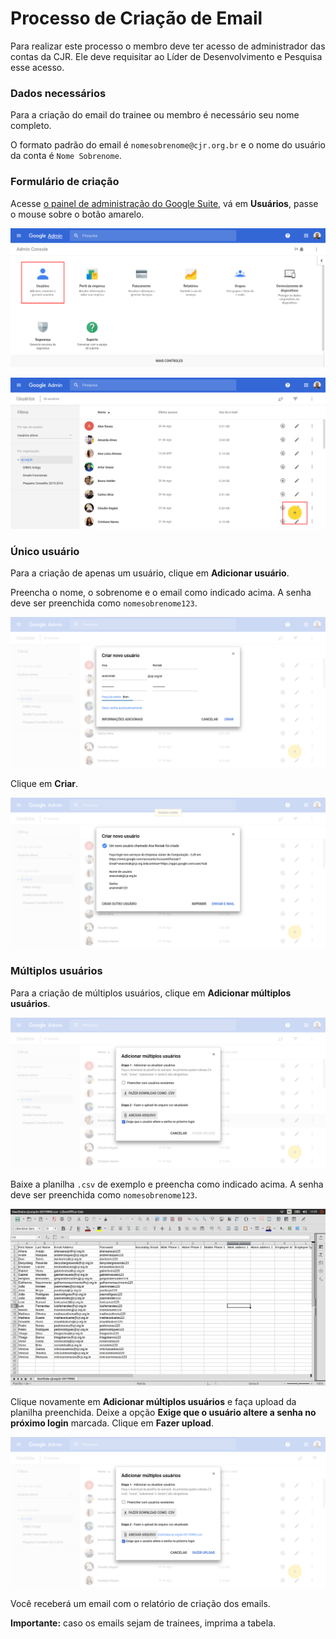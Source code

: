 # Processo de Criação de Email

Para realizar este processo o membro deve ter acesso de administrador das contas da CJR. Ele deve requisitar ao Líder de Desenvolvimento e Pesquisa esse acesso.

### Dados necessários

Para a criação do email do trainee ou membro é necessário seu nome completo.

O formato padrão do email é `nomesobrenome@cjr.org.br` e o nome do usuário da conta é `Nome Sobrenome`.

### Formulário de criação

Acesse [o painel de administração do Google Suite](http://admin.google.com), vá em **Usuários**, passe o mouse sobre o botão amarelo.

![Usuários](../img/ndp/processo_de_criacao/criacao1.png)

![Novo Usuário](../img/ndp/processo_de_criacao/criacao2.png)

### Único usuário

Para a criação de apenas um usuário, clique em **Adicionar usuário**.

Preencha o nome, o sobrenome e o email como indicado acima. A senha deve ser preenchida como `nomesobrenome123`.

![Novo Usuário 2](../img/ndp/processo_de_criacao/criacao3.png)

Clique em **Criar**.

![Novo Usuário 3](../img/ndp/processo_de_criacao/criacao4.png)

### Múltiplos usuários

Para a criação de múltiplos usuários, clique em **Adicionar múltiplos usuários**.

![Multiplos usuários 1](../img/ndp/processo_de_criacao/criacao5.png)

Baixe a planilha `.csv` de exemplo e preencha como indicado acima. A senha deve ser preenchida como `nomesobrenome123`.

![Multiplos usuários 2](../img/ndp/processo_de_criacao/criacao6.png)

Clique novamente em **Adicionar múltiplos usuários** e faça upload da planilha preenchida. Deixe a opção **Exige que o usuário altere a senha no próximo login** marcada. Clique em **Fazer upload**.

![Multiplos usuários 3](../img/ndp/processo_de_criacao/criacao7.png)

Você receberá um email com o relatório de criação dos emails.

**Importante:** caso os emails sejam de trainees, imprima a tabela.